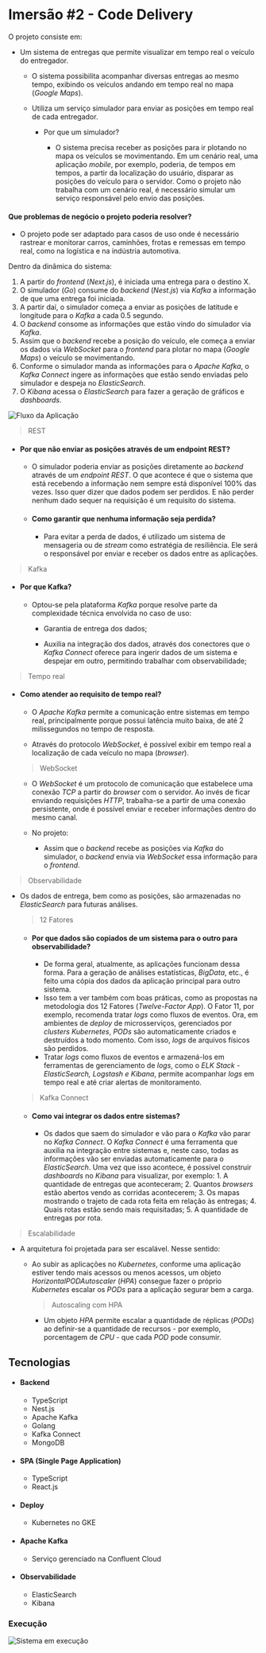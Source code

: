 # Imersão #2 - Code Delivery

O projeto consiste em:

- Um sistema de entregas que permite visualizar em tempo real o veículo do entregador.

  - O sistema possibilita acompanhar diversas entregas ao mesmo tempo, exibindo os veículos andando em tempo real no mapa (_Google Maps_).

  - Utiliza um serviço simulador para enviar as posições em tempo real de cada entregador.

    - Por que um simulador?

      - O sistema precisa receber as posições para ir plotando no mapa os veículos se movimentando. Em um cenário real, uma aplicação _mobile_, por exemplo, poderia, de tempos em tempos, a partir da localização do usuário, disparar as posições do veículo para o servidor. Como o projeto não trabalha com um cenário real, é necessário simular um serviço responsável pelo envio das posições.

#### Que problemas de negócio o projeto poderia resolver?

- O projeto pode ser adaptado para casos de uso onde é necessário rastrear e monitorar carros, caminhões, frotas e remessas em tempo real, como na logística e na indústria automotiva.

Dentro da dinâmica do sistema:

1. A partir do _frontend_ (_Next.js_), é iniciada uma entrega para o destino X.
2. O simulador (_Go_) consume do _backend_ (_Nest.js_) via _Kafka_ a informação de que uma entrega foi iniciada.
3. A partir daí, o simulador começa a enviar as posições de latitude e longitude para o _Kafka_ a cada 0.5 segundo.
4. O _backend_ consome as informações que estão vindo do simulador via _Kafka_.
5. Assim que o _backend_ recebe a posição do veículo, ele começa a enviar os dados via _WebSocket_ para o _frontend_ para plotar no mapa (_Google Maps_) o veículo se movimentando.
6. Conforme o simulador manda as informações para o _Apache Kafka_, o _Kafka Connect_ ingere as informações que estão sendo enviadas pelo simulador e despeja no _ElasticSearch_.
7. O _Kibana_ acessa o _ElasticSearch_ para fazer a geração de gráficos e _dashboards_.

![Fluxo da Aplicação](./images/imersao2-fullcycle.png)

> REST

- #### Por que não enviar as posições através de um endpoint REST?

  - O simulador poderia enviar as posições diretamente ao _backend_ através de um _endpoint REST_. O que acontece é que o sistema que está recebendo a informação nem sempre está disponível 100% das vezes. Isso quer dizer que dados podem ser perdidos. E não perder nenhum dado sequer na requisição é um requisito do sistema.

  - #### Como garantir que nenhuma informação seja perdida?

    - Para evitar a perda de dados, é utilizado um sistema de mensageria ou de _stream_ como estratégia de resiliência. Ele será o responsável por enviar e receber os dados entre as aplicações.

> Kafka

- #### Por que Kafka?

  - Optou-se pela plataforma _Kafka_ porque resolve parte da complexidade técnica envolvida no caso de uso:

    - Garantia de entrega dos dados;

    - Auxilia na integração dos dados, através dos conectores que o _Kafka Connect_ oferece para ingerir dados de um sistema e despejar em outro, permitindo trabalhar com observabilidade;

> Tempo real

- #### Como atender ao requisito de tempo real?

  - O _Apache Kafka_ permite a comunicação entre sistemas em tempo real, principalmente porque possui latência muito baixa, de até 2 milissegundos no tempo de resposta.

  - Através do protocolo _WebSocket_, é possível exibir em tempo real a localização de cada veículo no mapa (_browser_).

  > WebSocket

  - O _WebSocket_ é um protocolo de comunicação que estabelece uma conexão _TCP_ a partir do _browser_ com o servidor. Ao invés de ficar enviando requisições _HTTP_, trabalha-se a partir de uma conexão persistente, onde é possível enviar e receber informações dentro do mesmo canal.

  - No projeto:

    - Assim que o _backend_ recebe as posições via _Kafka_ do simulador, o _backend_ envia via _WebSocket_ essa informação para o _frontend_.

> Observabilidade

- Os dados de entrega, bem como as posições, são armazenadas no _ElasticSearch_ para futuras análises.

  > 12 Fatores

  - #### Por que dados são copiados de um sistema para o outro para observabilidade?

    - De forma geral, atualmente, as aplicações funcionam dessa forma. Para a geração de análises estatísticas, _BigData_, etc., é feito uma cópia dos dados da aplicação principal para outro sistema.
    - Isso tem a ver também com boas práticas, como as propostas na metodologia dos 12 Fatores (_Twelve-Factor App_). O Fator 11, por exemplo, recomenda tratar _logs_ como fluxos de eventos. Ora, em ambientes de _deploy_ de microsserviços, gerenciados por _clusters Kubernetes_, _PODs_ são automaticamente criados e destruídos a todo momento. Com isso, _logs_ de arquivos físicos são perdidos. 
    - Tratar _logs_ como fluxos de eventos e armazená-los em ferramentas de gerenciamento de _logs_, como o _ELK Stack - ElasticSearch, Logstash e Kibana_, permite acompanhar _logs_ em tempo real e até criar alertas de monitoramento.


  > Kafka Connect

  - #### Como vai integrar os dados entre sistemas?

    - Os dados que saem do simulador e vão para o _Kafka_ vão parar no _Kafka Connect_. O _Kafka Connect_ é uma ferramenta que auxilia na integração entre sistemas e, neste caso, todas as informações vão ser enviadas automaticamente para o _ElasticSearch_. Uma vez que isso acontece, é possível construir _dashboards_ no _Kibana_ para visualizar, por exemplo: 1. A quantidade de entregas que aconteceram; 2. Quantos _browsers_ estão abertos vendo as corridas acontecerem; 3. Os mapas mostrando o trajeto de cada rota feita em relação às entregas; 4. Quais rotas estão sendo mais requisitadas; 5. A quantidade de entregas por rota.

> Escalabilidade

- A arquitetura foi projetada para ser escalável. Nesse sentido:

  - Ao subir as aplicações no _Kubernetes_, conforme uma aplicação estiver tendo mais acessos ou menos acessos, um objeto _HorizontalPODAutoscaler_ (_HPA_) consegue fazer o próprio _Kubernetes_ escalar os _PODs_ para a aplicação segurar bem a carga.

    > Autoscaling com HPA

    - Um objeto _HPA_ permite escalar a quantidade de réplicas (_PODs_) ao definir-se a quantidade de recursos - por exemplo, porcentagem de _CPU_ - que cada _POD_ pode consumir.

## Tecnologias

- #### Backend
  - TypeScript
  - Nest.js
  - Apache Kafka
  - Golang
  - Kafka Connect
  - MongoDB
- #### SPA (Single Page Application)
  - TypeScript
  - React.js
- #### Deploy
  - Kubernetes no GKE
- #### Apache Kafka
  - Serviço gerenciado na Confluent Cloud
- #### Observabilidade
  - ElasticSearch
  - Kibana

### Execução

![Sistema em execução](./images/execucao-sistema.png)
